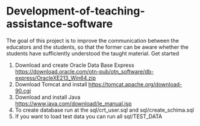 # Development-of-teaching-assistance-software
The goal of this project is to improve the communication between the educators and the students, so that the former can be aware whether the students have sufficiently understood the taught material.
Get started
1. Download and create Oracle Data Base Express
   https://download.oracle.com/otn-pub/otn_software/db-express/OracleXE213_Win64.zip
2. Download Tomcat and install
   https://tomcat.apache.org/download-90.cgi
3. Download and install Java
   https://www.java.com/download/ie_manual.jsp
4. To create database run at the  sql/crt_user.sql and sql/create_schima.sql
5. If you want to load test data you can run all sql/TEST_DATA
